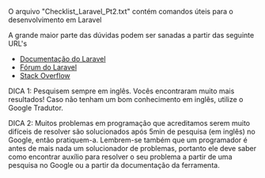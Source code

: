 O arquivo "Checklist_Laravel_Pt2.txt" contém comandos úteis para o desenvolvimento em Laravel

A grande maior parte das dúvidas podem ser sanadas a partir das seguinte URL's

* [Documentação do Laravel](https://laravel.com/docs/7.x/)
* [Fórum do Laravel](https://laracasts.com/discuss)
* [Stack Overflow](https://stackoverflow.com/)

DICA 1: Pesquisem sempre em inglês. Vocês encontraram muito mais resultados! Caso não tenham um bom conhecimento em inglês, utilize o Google Tradutor.

DICA 2: Muitos problemas em programação que acreditamos serem muito difíceis de resolver são solucionados após 5min de pesquisa (em inglês) no Google, então pratiquem-a. Lembrem-se também que um programador é antes de mais nada um solucionador de problemas, portanto ele deve saber como encontrar auxílio para resolver o seu problema a partir de uma pesquisa no Google ou a partir da documentação da ferramenta.
